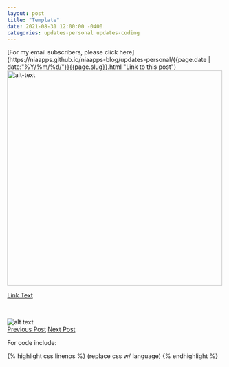 ```yaml
---
layout: post
title: "Template"
date: 2021-08-31 12:00:00 -0400
categories: updates-personal updates-coding
---
```


<div class="thumbnail">
  <img id="" src="/../../images/img.jpg" alt="">
  </div>
<!-- HTML Meta Tags -->
<meta name="description" content="">

<!-- Facebook Meta Tags -->
<meta property="og:url" content="https://niaapps.github.io/niaapps-blog/updates-coding/2021/07/15/INIT-Hackathon.html/">
<meta property="og:type" content="website">
<meta property="og:title" content="">
<meta property="og:description" content="">
<meta property="og:image" content="">

<!-- Twitter Meta Tags -->
<meta name="twitter:card" content="summary_large_image">
<meta name="twitter:site" content="@niawillie" />
<meta property="twitter:url" content="">
<meta name="twitter:title" content="">
<meta name="twitter:description" content="">
<meta name="twitter:image" content="">

<!-- Need to copy/paste to each post: Don't forget to change updates-personal or updates-coding-->
<div class="feed" markdown="1">
 [For my email subscribers, please click here](https://niaapps.github.io/niaapps-blog/updates-personal/{{page.date | date:"%Y/%m/%d/"}}{{page.slug}}.html "Link to this post")
</div>

<!-- Make images responsive -->
<div class="scale-img">
  <img id="img-id" src="/../../images/img-title.jpg" alt="alt-text" width="500px" height="auto">
</div>

<!-- Link example (opens new tab) -->

<a href="" target="_blank" title="">Link Text</a>

<!-- Indent or white space -->

&nbsp;&nbsp;&nbsp;

<!-- ex img w/ directory to root and discourage download pop up -->

  <img id="img-id" src="/../../images/img-title.jpg" alt="alt text" onContextMenu="alert('Please don\'t download this photo!');return false;">

<!-- Buttons for Blog post update prev with last post regularly don't forget date and title-->
<div class="button-post">
   <a href="https://niaapps.github.io/niaapps-blog/updates-coding/2021/08/02/Must-Have-Dev-Skills.html" class="post-button" id="button-nxt">Previous Post</a>
    <a href="" class="post-button" id="button-nxt">Next Post</a>

  </div>

For code include:
<link href="/css/syntax.css" rel="stylesheet">
<div class="code">
{% highlight css linenos %} (replace css w/ language)
{% endhighlight %}
</div>


<!-- This topic is especially important for the tough times we are living in. The other day I listened to a podcast called The Overdose Epidemic. The episode was about how a woman Imani, a victim of addiction who lost the in-person community and support she needed when lockdown was happening and how it took not only her life but many others lives as well.  From the podcast, the online experience just was not the same for many and as mentioned before being stuck inside only exacerbated this already tough transition period. Asking for help would potentially have saved them. Imani's mother has started an organization called Imani's Safehouse that aims to aid people like Imani facing mental health issues perpetuated by the racist patriarchal system we live in.  They do so by providing housing and other resources. I recently donated and would appreciate anyone who wants to match me. You can donate <a href="https://www.paypal.com/donate/?hosted_button_id=6Q2LABFG7DG34" target="_blank" title="Donate to Imani's safehouse">here.</a> You can listen to the podcast <a href="https://www.justhumanproductions.org/podcasts/epidemic/season-1-epidemic/s1e58-an-overdose-epidemic-deaths-of-despair-part-i-sandra-lindie-will-cooke-jennifer-fecu" target="_blank" title="">here.</a>  -->

